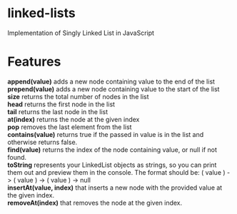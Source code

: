 # linked-lists

Implementation of Singly Linked List in JavaScript

# Features

**append(value)** adds a new node containing value to the end of the list <br>
**prepend(value)** adds a new node containing value to the start of the list<br>
**size** returns the total number of nodes in the list<br>
**head** returns the first node in the list<br>
**tail** returns the last node in the list<br>
**at(index)** returns the node at the given index<br>
**pop** removes the last element from the list<br>
**contains(value)** returns true if the passed in value is in the list and otherwise returns false.<br>
**find(value)** returns the index of the node containing value, or null if not found.<br>
**toString** represents your LinkedList objects as strings, so you can print them out and preview them in the console. The format should be: ( value ) -> ( value ) -> ( value ) -> null<br>
**insertAt(value, index)** that inserts a new node with the provided value at the given index.<br>
**removeAt(index)** that removes the node at the given index.<br>
